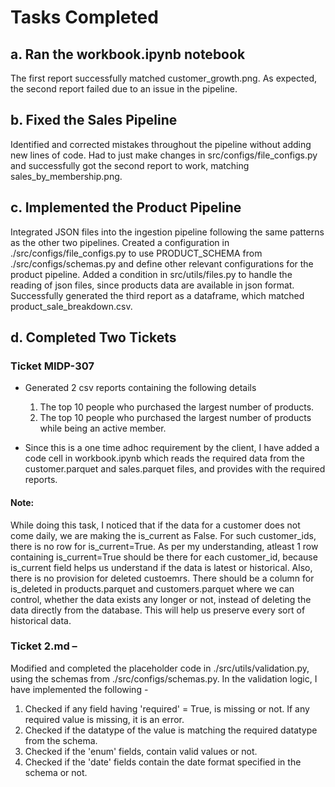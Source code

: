 # Tasks Completed

## a. Ran the workbook.ipynb notebook

The first report successfully matched customer_growth.png.
As expected, the second report failed due to an issue in the pipeline.

## b. Fixed the Sales Pipeline

Identified and corrected mistakes throughout the pipeline without adding new lines of code.
Had to just make changes in src/configs/file_configs.py and
successfully got the second report to work, matching sales_by_membership.png.

## c. Implemented the Product Pipeline

Integrated JSON files into the ingestion pipeline following the same patterns as the other two pipelines.
Created a configuration in ./src/configs/file_configs.py to use PRODUCT_SCHEMA from ./src/configs/schemas.py and
define other relevant configurations for the product pipeline. Added a condition in src/utils/files.py to handle the reading of json files, since products data are available in json format.
Successfully generated the third report as a dataframe, which matched product_sale_breakdown.csv.

## d. Completed Two Tickets

### Ticket MIDP-307
 - Generated 2 csv reports containing the following details
    1. The top 10 people who purchased the largest number of products.
    2. The top 10 people who purchased the largest number of products while being an active member.

 - Since this is a one time adhoc requirement by the client, I have added a code cell in workbook.ipynb which reads the required data from the customer.parquet and sales.parquet files, and provides with the required reports.

 #### Note:
 While doing this task, I noticed that if the data for a customer does not come daily, we are making the is_current as False. For such customer_ids, there is no row for is_current=True. As per my understanding, atleast 1 row containing is_current=True should be there for each customer_id, because is_current field helps us understand if the data is latest or historical. Also, there is no provision for deleted custoemrs. There should be a column for is_deleted in 
 products.parquet and customers.parquet where we can control, whether the data exists any longer or not, instead of deleting the data directly from the database. This will help us preserve every sort of historical data.

### Ticket 2.md – 
Modified and completed the placeholder code in ./src/utils/validation.py, using the schemas from ./src/configs/schemas.py.
In the validation logic, I have implemented the following - 
1. Checked if any field having 'required' = True, is missing or not. If any required value is missing, it is an error.
2. Checked if the datatype of the value is matching the required datatype from the schema.
3. Checked if the 'enum' fields, contain valid values or not.
4. Checked if the 'date' fields contain the date format specified in the schema or not.